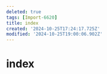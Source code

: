 ```yaml
---
deleted: true
tags: [Import-6620]
title: index
created: '2024-10-25T17:24:17.725Z'
modified: '2024-10-25T19:00:06.902Z'
---
```


# index
